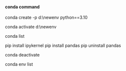#### conda command

conda create -p d:\newenv python==3.10

conda activate d:\newenv

conda list

pip install ipykernel
pip install pandas
pip uninstall pandas

conda deactivate

conda env list